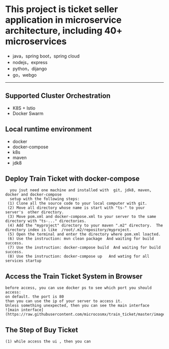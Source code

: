 This project is ticket seller application in microservice architecture, including 40+ microservices
=========================

- java，spring boot，spring cloud
- nodejs，express
- python，dijango
- go，webgo

---
## Supported Cluster Orchestration
- K8S + Istio
- Docker Swarm

##  Local runtime environment
- docker
- docker-compose
- k8s
- maven
- jdk8

## Deploy Train Ticket with docker-compose

      you jsut need one machine and installed with  git, jdk8, maven, docker and docker-compose
      setup with the following steps:
     (1) Clone all the source code to your local computer with git.
     (2) Move all directory whose name is start with "ts-" to your server's  other directory. 
     (3) Move pom.xml and docker-compose.xml to your server to the same directory with "ts-..." directories.
     (4) Add the "myproject" directory to your maven ".m2" directory.  The directory index is like  /root/.m2/repository/myproject.
     (5) Open the terminal and enter the directory where pom.xml loacted.   
     (6) Use the instruction: mvn clean package  And waiting for build success.   
     (7) Use the instruction: docker-compose build  And waiting for build success.
     (8) Use the instruction: docker-compose up   And wating for all services startup
     
## Access the Train Ticket System in Browser 
    before access, you can use docker ps to see which port you should access:
    on default. the port is 80
    than you can use the ip of your server to access it.
    Unless something unexpected, then you can see the main interface
    ![main interface](https://raw.githubusercontent.com/microcosmx/train_ticket/master/image/main_interface.png)
    
##  The Step of Buy Ticket
    (1) while access the ui , then you can    
     
    